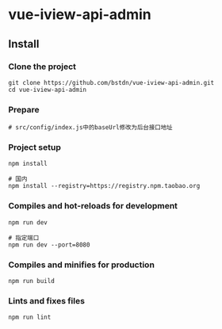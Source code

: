 # vue-iview-api-admin

## Install

### Clone the project

```
git clone https://github.com/bstdn/vue-iview-api-admin.git
cd vue-iview-api-admin
```

### Prepare

```
# src/config/index.js中的baseUrl修改为后台接口地址
```

### Project setup

```
npm install

# 国内
npm install --registry=https://registry.npm.taobao.org
```

### Compiles and hot-reloads for development

```
npm run dev

# 指定端口
npm run dev --port=8080
```

### Compiles and minifies for production

```
npm run build
```

### Lints and fixes files

```
npm run lint
```
